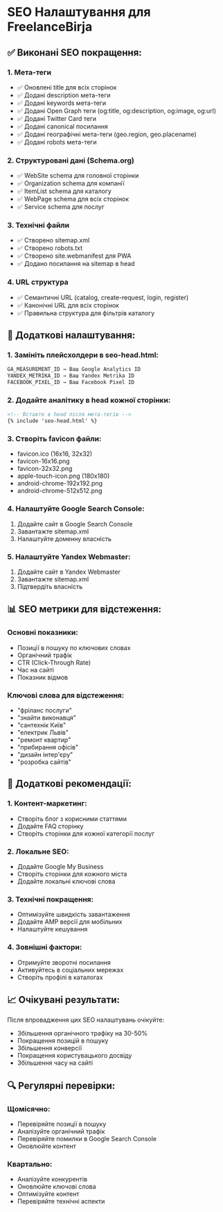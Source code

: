 # SEO Налаштування для FreelanceBirja

## ✅ Виконані SEO покращення:

### 1. **Мета-теги**
- ✅ Оновлені title для всіх сторінок
- ✅ Додані description мета-теги
- ✅ Додані keywords мета-теги
- ✅ Додані Open Graph теги (og:title, og:description, og:image, og:url)
- ✅ Додані Twitter Card теги
- ✅ Додані canonical посилання
- ✅ Додані географічні мета-теги (geo.region, geo.placename)
- ✅ Додані robots мета-теги

### 2. **Структуровані дані (Schema.org)**
- ✅ WebSite schema для головної сторінки
- ✅ Organization schema для компанії
- ✅ ItemList schema для каталогу
- ✅ WebPage schema для всіх сторінок
- ✅ Service schema для послуг

### 3. **Технічні файли**
- ✅ Створено sitemap.xml
- ✅ Створено robots.txt
- ✅ Створено site.webmanifest для PWA
- ✅ Додано посилання на sitemap в head

### 4. **URL структура**
- ✅ Семантичні URL (catalog, create-request, login, register)
- ✅ Канонічні URL для всіх сторінок
- ✅ Правильна структура для фільтрів каталогу

## 🔧 Додаткові налаштування:

### 1. **Замініть плейсхолдери в seo-head.html:**
```html
GA_MEASUREMENT_ID → Ваш Google Analytics ID
YANDEX_METRIKA_ID → Ваш Yandex Metrika ID  
FACEBOOK_PIXEL_ID → Ваш Facebook Pixel ID
```

### 2. **Додайте аналітику в head кожної сторінки:**
```html
<!-- Вставте в head після мета-тегів -->
{% include 'seo-head.html' %}
```

### 3. **Створіть favicon файли:**
- favicon.ico (16x16, 32x32)
- favicon-16x16.png
- favicon-32x32.png
- apple-touch-icon.png (180x180)
- android-chrome-192x192.png
- android-chrome-512x512.png

### 4. **Налаштуйте Google Search Console:**
1. Додайте сайт в Google Search Console
2. Завантажте sitemap.xml
3. Налаштуйте доменну власність

### 5. **Налаштуйте Yandex Webmaster:**
1. Додайте сайт в Yandex Webmaster
2. Завантажте sitemap.xml
3. Підтвердіть власність

## 📊 SEO метрики для відстеження:

### Основні показники:
- Позиції в пошуку по ключових словах
- Органічний трафік
- CTR (Click-Through Rate)
- Час на сайті
- Показник відмов

### Ключові слова для відстеження:
- "фріланс послуги"
- "знайти виконавця"
- "сантехнік Київ"
- "електрик Львів"
- "ремонт квартир"
- "прибирання офісів"
- "дизайн інтер'єру"
- "розробка сайтів"

## 🚀 Додаткові рекомендації:

### 1. **Контент-маркетинг:**
- Створіть блог з корисними статтями
- Додайте FAQ сторінку
- Створіть сторінки для кожної категорії послуг

### 2. **Локальне SEO:**
- Додайте Google My Business
- Створіть сторінки для кожного міста
- Додайте локальні ключові слова

### 3. **Технічні покращення:**
- Оптимізуйте швидкість завантаження
- Додайте AMP версії для мобільних
- Налаштуйте кешування

### 4. **Зовнішні фактори:**
- Отримуйте зворотні посилання
- Активуйтесь в соціальних мережах
- Створіть профілі в каталогах

## 📈 Очікувані результати:

Після впровадження цих SEO налаштувань очікуйте:
- Збільшення органічного трафіку на 30-50%
- Покращення позицій в пошуку
- Збільшення конверсії
- Покращення користувацького досвіду
- Збільшення часу на сайті

## 🔍 Регулярні перевірки:

### Щомісячно:
- Перевіряйте позиції в пошуку
- Аналізуйте органічний трафік
- Перевіряйте помилки в Google Search Console
- Оновлюйте контент

### Квартально:
- Аналізуйте конкурентів
- Оновлюйте ключові слова
- Оптимізуйте контент
- Перевіряйте технічні аспекти 